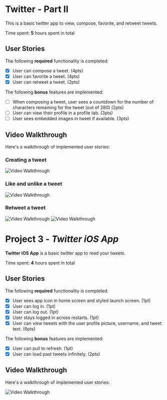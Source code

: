 # Twitter - Part II

This is a basic twitter app to view, compose, favorite, and retweet tweets.

Time spent: **5** hours spent in total

## User Stories

The following **required** functionality is completed:

- [X] User can compose a tweet. (4pts)
- [X] User can favorite a tweet. (4pts)
- [X] User can retweet a tweet. (2pts)

The following **bonus** features are implemented:

- [ ] When composing a tweet, user sees a countdown for the number of characters remaining for the tweet (out of 280) (2pts)
- [ ] User can view their profile in a profile tab. (3pts)
- [ ] User sees embedded images in tweet if available. (3pts)

## Video Walkthrough

Here's a walkthrough of implemented user stories:

### Creating a tweet
<img src='http://g.recordit.co/y4lYYP9qnV.gif' title='Video Create Tweet Twitter Part 2 iPhone 11 Simulator' width='' alt='Video Walkthrough' />

### Like and unlike a tweet
<img src='http://g.recordit.co/1XF0FS0pcn.gif' title='Video Create Like Twitter Part 2 iPhone 11 Simulator' width='' alt='Video Walkthrough' />

### Retweet a tweet
<img src='http://g.recordit.co/y4lYYP9qnV.gif' title='Video Create Retweet Twitter Part 2 iPhone 11 Simulator' width='' alt='Video Walkthrough' />

<img src='http://g.recordit.co/yzRqy6j3OJ.gif' title='Video Create Twitter Web' width='' alt='Video Walkthrough' />


# Project 3 - *Twitter iOS App*

**Twitter iOS App** is a basic twitter app to read your tweets.

Time spent: **4** hours spent in total

## User Stories

The following **required** functionality is completed:

- [X] User sees app icon in home screen and styled launch screen. (1pt)
- [X] User can log in. (1pt)
- [X] User can log out. (1pt)
- [X] User stays logged in across restarts. (1pt)
- [X] User can view tweets with the user profile picture, username, and tweet text. (6pts)

The following **bonus** features are implemented:

- [X] User can pull to refresh. (1pt)
- [X] User can load past tweets infinitely. (2pts)

## Video Walkthrough

Here's a walkthrough of implemented user stories:

<img src='http://g.recordit.co/bHqdTk1THd.gif' title='Video Walkthrough Twitter Part 1 iPhone 8 Simulator' width='' alt='Video Walkthrough' />

